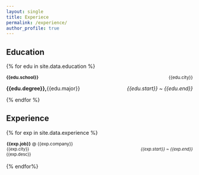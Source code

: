```yaml
---
layout: single
title: Experiece
permalink: /experience/
author_profile: true
---
```


<h2> Education</h2>

{% for edu in site.data.education %}
<div style="display: flex; justify-content: space-between; font-size:85%;">
  <strong>{{edu.school}}</strong>
  {{edu.city}}
</div>
<div style="display: flex; justify-content: space-between;">
  <p><b>{{edu.degree}},</b>{{edu.major}}</p>
  <p><i>{{edu.start}} ~ {{edu.end}}</i></p>
</div>
{% endfor %}

<h2> Experience</h2>

{% for exp in site.data.experience %}
  <div style="font-size: 85%; margin: 0 0 0 1;"><strong>{{exp.job}}</strong> @ {{exp.company}}</div>
  <div style="display: flex; justify-content: space-between; font-size: 80%; margin: 0 0 0 1;">
    {{exp.city}}
    <i>{{exp.start}} ~ {{exp.end}}</i>
  </div>
  <div style="font-size: 80%;">{{exp.desc}}</div>
  <br>
{% endfor%}

